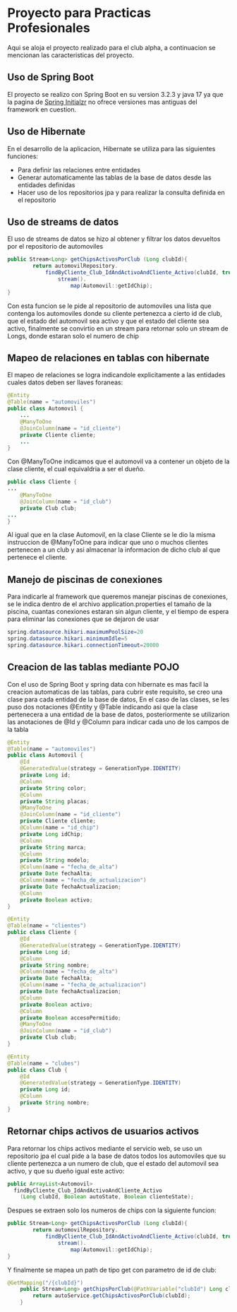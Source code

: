 # Proyecto para Practicas Profesionales
Aqui se aloja el proyecto realizado para el club alpha, a continuacion se mencionan las caracteristicas del proyecto.
## Uso de Spring Boot
El proyecto se realizo con Spring Boot en su version 3.2.3 y java 17 ya que la pagina de <a href="https://start.spring.io/">Spring Initialzr</a> no ofrece versiones mas antiguas del framework en cuestion.
## Uso de Hibernate
En el desarrollo de la aplicacion, Hibernate se utiliza para las siguientes funciones:
* Para definir las relaciones entre entidades
* Generar automaticamente las tablas de la base de datos desde las entidades definidas
* Hacer uso de los repositorios jpa y para realizar la consulta definida en el repositorio
## Uso de streams de datos
 El uso de streams de datos se hizo al obtener y filtrar los datos devueltos por el repositorio de automoviles
```java
public Stream<Long> getChipsActivosPorClub (Long clubId){
        return automovilRepository.
            findByCliente_Club_IdAndActivoAndCliente_Activo(clubId, true, true).
                stream().
                    map(Automovil::getIdChip);
}
```
Con esta funcion se le pide al repositorio de automoviles una lista que contenga los automoviles donde su cliente pertenezca a cierto id de club, que el estado del automovil sea activo y que el estado del cliente sea activo, finalmente se convirtio en un stream para retornar solo un stream de Longs, donde estaran solo el numero de chip

## Mapeo de relaciones en tablas con hibernate
El mapeo de relaciones se logra indicandole explicitamente a las entidades cuales datos deben ser llaves foraneas:
```java
@Entity
@Table(name = "automoviles")
public class Automovil {
    ...
    @ManyToOne
    @JoinColumn(name = "id_cliente")
    private Cliente cliente;
    ...
}
```
Con @ManyToOne indicamos que el automovil va a contener un objeto de la clase cliente, el cual equivaldria a ser el dueño.
```java
public class Cliente {
...
    @ManyToOne
    @JoinColumn(name = "id_club")
    private Club club;
...
}
```
Al igual que en la clase Automovil, en la clase Cliente se le dio la misma instruccion de @ManyToOne para indicar que uno o muchos clientes pertenecen a un club y asi almacenar la informacion de dicho club al que pertenece el cliente.
## Manejo de piscinas de conexiones
Para indicarle al framework que queremos manejar piscinas de conexiones, se le indica dentro de el archivo application.properties el tamaño de la piscina, cuantas conexiones estaran sin algun cliente, y el tiempo de espera para eliminar las conexiones que se dejaron de usar
```java
spring.datasource.hikari.maximumPoolSize=20
spring.datasource.hikari.minimumIdle=5
spring.datasource.hikari.connectionTimeout=20000
```
## Creacion de las tablas mediante POJO
Con el uso de Spring Boot y spring data con hibernate es mas facil la creacion automaticas de las tablas, para cubrir este requisito, se creo una clase para cada entidad de la base de datos, En el caso de las clases, se les puso dos notaciones @Entity y @Table indicando asi que la clase pertenecera a una entidad de la base de datos, posteriormente se utilizarion las anotaciones de @Id y @Column para indicar cada uno de los campos de la tabla
```java
@Entity
@Table(name = "automoviles")
public class Automovil {
    @Id
    @GeneratedValue(strategy = GenerationType.IDENTITY)
    private Long id;
    @Column
    private String color;
    @Column
    private String placas;
    @ManyToOne
    @JoinColumn(name = "id_cliente")
    private Cliente cliente;
    @Column(name = "id_chip")
    private Long idChip;
    @Column
    private String marca;
    @Column
    private String modelo;
    @Column(name = "fecha_de_alta")
    private Date fechaAlta;
    @Column(name = "fecha_de_actualizacion")
    private Date fechaActualizacion;
    @Column
    private Boolean activo; 
}

@Entity
@Table(name = "clientes")
public class Cliente {
    @Id
    @GeneratedValue(strategy = GenerationType.IDENTITY)
    private Long id;
    @Column
    private String nombre;
    @Column(name = "fecha_de_alta")
    private Date fechaAlta;
    @Column(name = "fecha_de_actualizacion")
    private Date fechaActualizacion;
    @Column
    private Boolean activo;
    @Column
    private Boolean accesoPermitido;
    @ManyToOne
    @JoinColumn(name = "id_club")
    private Club club;
}

@Entity
@Table(name = "clubes")
public class Club {
    @Id
    @GeneratedValue(strategy = GenerationType.IDENTITY)
    private Long id;
    @Column
    private String nombre;  
}
```
## Retornar chips activos de usuarios activos
Para retornar los chips activos mediante el servicio web, se uso un repositorio jpa el cual pide a la base de datos todos los automoviles que su cliente pertenezca a un numero de club, que el estado del automovil sea activo, y que su dueño igual este activo:
```java
public ArrayList<Automovil> 
  findByCliente_Club_IdAndActivoAndCliente_Activo
    (Long clubId, Boolean autoState, Boolean clienteState);
```
Despues se extraen solo los numeros de chips con la siguiente funcion:
```java
public Stream<Long> getChipsActivosPorClub (Long clubId){
        return automovilRepository.
            findByCliente_Club_IdAndActivoAndCliente_Activo(clubId, true, true).
                stream().
                    map(Automovil::getIdChip);
}
```
Y finalmente se mapea un path de tipo get con parametro de id de club:
```java
@GetMapping("/{clubId}")
    public Stream<Long> getChipsPorClub(@PathVariable("clubId") Long clubId) {
        return autoService.getChipsActivosPorClub(clubId);
    }
```
